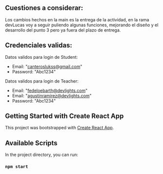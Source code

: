 ## Cuestiones a considerar:

Los cambios hechos en la main es la entrega de la actividad, en la rama devLucas voy a seguir puliendo algunas funciones, mejorando el diseño y el desarrollo del punto 3 pero ya fuera del plazo de entrega.

## Credenciales validas:
 Datos validos para login de Student:
 - Email: "canteroslukss@gmail.com"
 - Password: "Abc1234"
 
 Datos validos para login de Teacher:
 - Email: "fedeloebarth@devlights.com"
 - Email: "agustinramirez@devlights.com"
 - Password: "Abc1234"

## Getting Started with Create React App

This project was bootstrapped with [Create React App](https://github.com/facebook/create-react-app).

## Available Scripts

In the project directory, you can run:

### `npm start`
